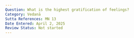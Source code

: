 ```yaml
---
Question: What is the highest gratification of feelings?
Category: Vedanā
Sutta References: MN 13
Date Entered: April 2, 2025
Review Status: Not started
---
```

